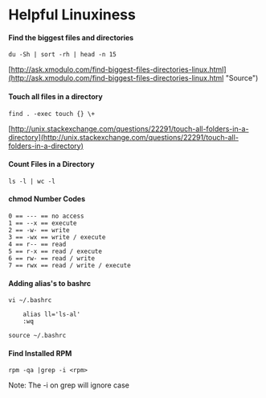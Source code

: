 # Helpful Linuxiness #

#### Find the biggest files and directories ####
    du -Sh | sort -rh | head -n 15 
[http://ask.xmodulo.com/find-biggest-files-directories-linux.html](http://ask.xmodulo.com/find-biggest-files-directories-linux.html "Source")

#### Touch all files in a directory ####
    find . -exec touch {} \+
[http://unix.stackexchange.com/questions/22291/touch-all-folders-in-a-directory](http://unix.stackexchange.com/questions/22291/touch-all-folders-in-a-directory)

#### Count Files in a Directory
    ls -l | wc -l

#### chmod Number Codes 
    0 == --- == no access
	1 == --x == execute
	2 == -w- == write
	3 == -wx == write / execute
	4 == r-- == read
	5 == r-x == read / execute
	6 == rw- == read / write
	7 == rwx == read / write / execute

#### Adding alias's to bashrc
	vi ~/.bashrc
	
		alias ll='ls-al'
		:wq

	source ~/.bashrc

#### Find Installed RPM
	rpm -qa |grep -i <rpm>
Note: The -i on grep will ignore case